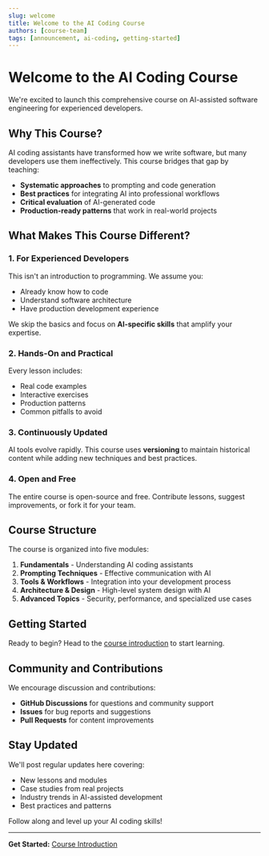 ```yaml
---
slug: welcome
title: Welcome to the AI Coding Course
authors: [course-team]
tags: [announcement, ai-coding, getting-started]
---
```


# Welcome to the AI Coding Course

We're excited to launch this comprehensive course on AI-assisted software engineering for experienced developers.

<!-- truncate -->

## Why This Course?

AI coding assistants have transformed how we write software, but many developers use them ineffectively. This course bridges that gap by teaching:

- **Systematic approaches** to prompting and code generation
- **Best practices** for integrating AI into professional workflows
- **Critical evaluation** of AI-generated code
- **Production-ready patterns** that work in real-world projects

## What Makes This Course Different?

### 1. For Experienced Developers

This isn't an introduction to programming. We assume you:

- Already know how to code
- Understand software architecture
- Have production development experience

We skip the basics and focus on **AI-specific skills** that amplify your expertise.

### 2. Hands-On and Practical

Every lesson includes:

- Real code examples
- Interactive exercises
- Production patterns
- Common pitfalls to avoid

### 3. Continuously Updated

AI tools evolve rapidly. This course uses **versioning** to maintain historical content while adding new techniques and best practices.

### 4. Open and Free

The entire course is open-source and free. Contribute lessons, suggest improvements, or fork it for your team.

## Course Structure

The course is organized into five modules:

1. **Fundamentals** - Understanding AI coding assistants
2. **Prompting Techniques** - Effective communication with AI
3. **Tools & Workflows** - Integration into your development process
4. **Architecture & Design** - High-level system design with AI
5. **Advanced Topics** - Security, performance, and specialized use cases

## Getting Started

Ready to begin? Head to the [course introduction](/docs/) to start learning.

## Community and Contributions

We encourage discussion and contributions:

- **GitHub Discussions** for questions and community support
- **Issues** for bug reports and suggestions
- **Pull Requests** for content improvements

## Stay Updated

We'll post regular updates here covering:

- New lessons and modules
- Case studies from real projects
- Industry trends in AI-assisted development
- Best practices and patterns

Follow along and level up your AI coding skills!

---

**Get Started:** [Course Introduction](/docs/)
